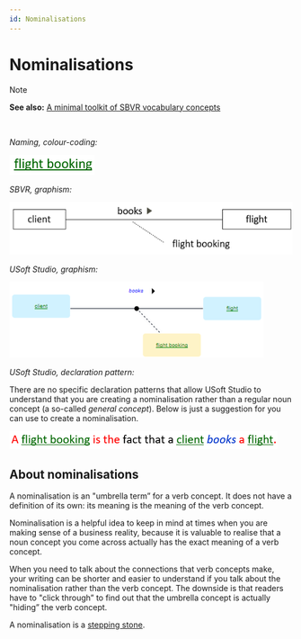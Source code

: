 ```yaml
---
id: Nominalisations
---
```


# Nominalisations

> [!NOTE]
> **See also:** [A minimal toolkit of SBVR vocabulary concepts](/docs/Business%20rules/Vocabulary%20concepts/A%20minimal%20toolkit%20of%20SBVR%20vocabulary%20concepts.md)

 

*Naming, colour-coding:*

![](./assets/4d652c78-8898-49af-a361-0c4389a4132c.png)

*SBVR, graphism:*

![](./assets/a98ed252-a87c-4cdb-8b9a-489b74a0f074.png)

*USoft Studio, graphism:*

![](./assets/0b17f850-9ed8-4949-b231-683a1dfd3d14.png)

*USoft Studio, declaration pattern:*

There are no specific declaration patterns that allow USoft Studio to understand that you are creating a nominalisation rather than a regular noun concept (a so-called *general concept*). Below is just a suggestion for you can use to create a nominalisation.

![](./assets/62a0d1ae-bd3f-4414-a3fd-211e2917ec31.png)

## About nominalisations

A nominalisation is an "umbrella term” for a verb concept. It does not have a definition of its own: its meaning is the meaning of the verb concept.

Nominalisation is a helpful idea to keep in mind at times when you are making sense of a business reality, because it is valuable to realise that a noun concept you come across actually has the exact meaning of a verb concept.

When you need to talk about the connections that verb concepts make, your writing can be shorter and easier to understand if you talk about the nominalisation rather than the verb concept. The downside is that readers have to "click through” to find out that the umbrella concept is actually "hiding” the verb concept.

A nominalisation is a [stepping stone](/docs/Business%20rules/How%20to%20model%20a%20vocabulary%20successfully/Stepping%20stones.md).